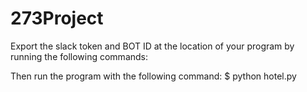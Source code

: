 # 273Project
Export the slack token and BOT ID at the location of your program by running the following commands:

Then run the program with the following command:
$ python hotel.py
